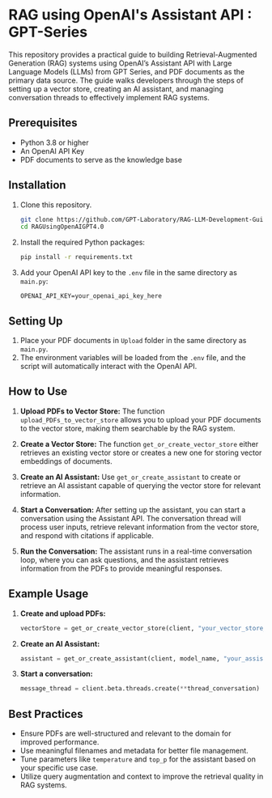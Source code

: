 # RAG using OpenAI's Assistant API : GPT-Series

This repository provides a practical guide to building Retrieval-Augmented Generation (RAG) systems using OpenAI’s Assistant API with Large Language Models (LLMs) from GPT Series, and PDF documents as the primary data source. The guide walks developers through the steps of setting up a vector store, creating an AI assistant, and managing conversation threads to effectively implement RAG systems.

## Prerequisites

- Python 3.8 or higher
- An OpenAI API Key
- PDF documents to serve as the knowledge base

## Installation

1. Clone this repository.
    ```bash
    git clone https://github.com/GPT-Laboratory/RAG-LLM-Development-Guidebook-from-PDFs
    cd RAGUsingOpenAIGPT4.0
    ```
3. Install the required Python packages:
    ```bash
    pip install -r requirements.txt
    ```

4. Add your OpenAI API key to the `.env` file in the same directory as `main.py`:
    ```
    OPENAI_API_KEY=your_openai_api_key_here
    ```

## Setting Up

1. Place your PDF documents in `Upload` folder in the same directory as `main.py`.
2. The environment variables will be loaded from the `.env` file, and the script will automatically interact with the OpenAI API.

## How to Use

1. **Upload PDFs to Vector Store:**
   The function `upload_PDFs_to_vector_store` allows you to upload your PDF documents to the vector store, making them searchable by the RAG system.

2. **Create a Vector Store:**
   The function `get_or_create_vector_store` either retrieves an existing vector store or creates a new one for storing vector embeddings of documents.

3. **Create an AI Assistant:**
   Use `get_or_create_assistant` to create or retrieve an AI assistant capable of querying the vector store for relevant information.

4. **Start a Conversation:**
   After setting up the assistant, you can start a conversation using the Assistant API. The conversation thread will process user inputs, retrieve relevant information from the vector store, and respond with citations if applicable.

5. **Run the Conversation:**
   The assistant runs in a real-time conversation loop, where you can ask questions, and the assistant retrieves information from the PDFs to provide meaningful responses.

## Example Usage

1. **Create and upload PDFs:**
    ```python
    vectorStore = get_or_create_vector_store(client, "your_vector_store_name_here")
    ```

2. **Create an AI Assistant:**
    ```python
    assistant = get_or_create_assistant(client, model_name, "your_assistant_name_here", vector_store.id)
    ```

3. **Start a conversation:**
    ```python
    message_thread = client.beta.threads.create(**thread_conversation)
    ```

## Best Practices

- Ensure PDFs are well-structured and relevant to the domain for improved performance.
- Use meaningful filenames and metadata for better file management.
- Tune parameters like `temperature` and `top_p` for the assistant based on your specific use case.
- Utilize query augmentation and context to improve the retrieval quality in RAG systems.


